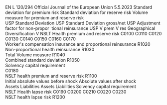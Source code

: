 EN  L 120/294 Official Journal of the European Union 5.5.2023
 Standard deviation for premium risk  Standard 
deviation for 
reserve risk  Volume measure for premium and reserve risk  
USP 
Standard 
Deviation  USP 
Standard 
Deviation 
gross/net  USP 
Adjustment 
factor for 
non-propor ­
tional 
reinsurance  USP  V  prem  V  res  Geographical 
Diversification  V 
NSLT Health premium and reserve risk  C0100  C0110  C0120  C0130  C0140  C0150  C0160  C0170  
Worker's compensation insurance and 
proportional reinsurance  R1020  
Non-proportional health reinsurance  R1030  
Total Volume measure  R1040  
Combined standard deviation  R1050  
Solvency capital 
requirement  
C0180  
NSLT health premium and reserve risk  R1100  
Initial absolute values before 
shock  Absolute values after shock  
Assets  Liabilities  Assets  Liabilities  Solvency capital 
requirement  
NSLT Health lapse risk  C0190  C0200  C0210  C0220  C0230  
NSLT health lapse risk  R1200